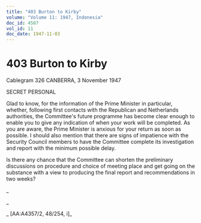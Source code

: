 ```yaml
---
title: "403 Burton to Kirby"
volume: "Volume 11: 1947, Indonesia"
doc_id: 4587
vol_id: 11
doc_date: 1947-11-03
---
```


# 403 Burton to Kirby

Cablegram 326 CANBERRA, 3 November 1947

SECRET PERSONAL

Glad to know, for the information of the Prime Minister in particular, whether, following first contacts with the Republican and Netherlands authorities, the Committee's future programme has become clear enough to enable you to give any indication of when your work will be completed. As you are aware, the Prime Minister is anxious for your return as soon as possible. I should also mention that there are signs of impatience with the Security Council members to have the Committee complete its investigation and report with the minimum possible delay.

Is there any chance that the Committee can shorten the preliminary discussions on procedure and choice of meeting place and get going on the substance with a view to producing the final report and recommendations in two weeks?

_

_

_ [AA:A4357/2, 48/254, i]_
